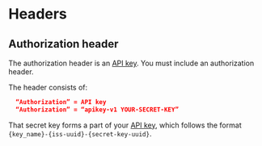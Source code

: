 # Headers

## Authorization header

The authorization header is an [API key](#api-keys). You must include an authorization header.

The header consists of:

```json
  “Authorization” = API key
  “Authorization” = “apikey-v1 YOUR-SECRET-KEY”
```

That secret key forms a part of your [API key](#api-keys), which follows the format `{key_name}-{iss-uuid}-{secret-key-uuid}`.
